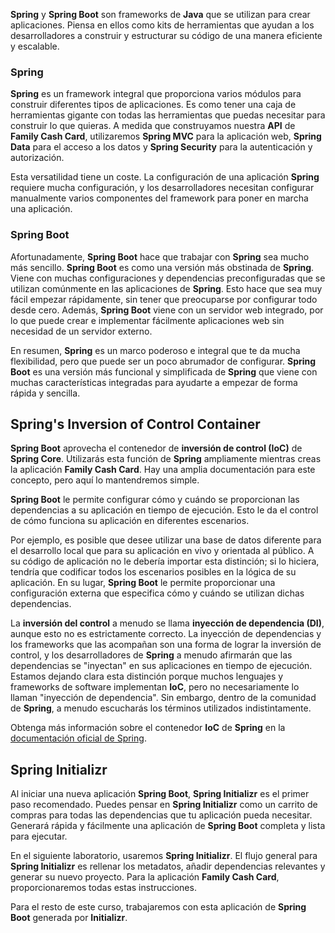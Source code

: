 **Spring** y **Spring Boot** son frameworks de **Java** que se utilizan para crear aplicaciones. Piensa en ellos como kits de herramientas que ayudan a los desarrolladores a construir y estructurar su código de una manera eficiente y escalable.

### Spring

**Spring** es un framework integral que proporciona varios módulos para construir diferentes tipos de aplicaciones. Es como tener una caja de herramientas gigante con todas las herramientas que puedas necesitar para construir lo que quieras. A medida que construyamos nuestra **API** de **Family Cash Card**, utilizaremos **Spring MVC** para la aplicación web, **Spring Data** para el acceso a los datos y **Spring Security** para la autenticación y autorización.

Esta versatilidad tiene un coste. La configuración de una aplicación **Spring** requiere mucha configuración, y los desarrolladores necesitan configurar manualmente varios componentes del framework para poner en marcha una aplicación.

### Spring Boot

Afortunadamente, **Spring Boot** hace que trabajar con **Spring** sea mucho más sencillo. **Spring Boot** es como una versión más obstinada de **Spring**. Viene con muchas configuraciones y dependencias preconfiguradas que se utilizan comúnmente en las aplicaciones de **Spring**. Esto hace que sea muy fácil empezar rápidamente, sin tener que preocuparse por configurar todo desde cero. Además, **Spring Boot** viene con un servidor web integrado, por lo que puede crear e implementar fácilmente aplicaciones web sin necesidad de un servidor externo.

En resumen, **Spring** es un marco poderoso e integral que te da mucha flexibilidad, pero que puede ser un poco abrumador de configurar. **Spring Boot** es una versión más funcional y simplificada de **Spring** que viene con muchas características integradas para ayudarte a empezar de forma rápida y sencilla.

## Spring's Inversion of Control Container

**Spring Boot** aprovecha el contenedor de **inversión de control (IoC)** de **Spring Core**. Utilizarás esta función de **Spring** ampliamente mientras creas la aplicación **Family Cash Card**. Hay una amplia documentación para este concepto, pero aquí lo mantendremos simple.

**Spring Boot** le permite configurar cómo y cuándo se proporcionan las dependencias a su aplicación en tiempo de ejecución. Esto le da el control de cómo funciona su aplicación en diferentes escenarios.

Por ejemplo, es posible que desee utilizar una base de datos diferente para el desarrollo local que para su aplicación en vivo y orientada al público. A su código de aplicación no le debería importar esta distinción; si lo hiciera, tendría que codificar todos los escenarios posibles en la lógica de su aplicación. En su lugar, **Spring Boot** le permite proporcionar una configuración externa que especifica cómo y cuándo se utilizan dichas dependencias.

La **inversión del control** a menudo se llama **inyección de dependencia (DI)**, aunque esto no es estrictamente correcto. La inyección de dependencias y los frameworks que las acompañan son una forma de lograr la inversión de control, y los desarrolladores de **Spring** a menudo afirmarán que las dependencias se "inyectan" en sus aplicaciones en tiempo de ejecución. Estamos dejando clara esta distinción porque muchos lenguajes y frameworks de software implementan **IoC**, pero no necesariamente lo llaman "inyección de dependencia". Sin embargo, dentro de la comunidad de **Spring**, a menudo escucharás los términos utilizados indistintamente.

Obtenga más información sobre el contenedor **IoC** de **Spring** en la [documentación oficial de Spring](https://docs.spring.io/spring-framework/reference/core/beans.html).

## Spring Initializr

Al iniciar una nueva aplicación **Spring Boot**, **Spring Initializr** es el primer paso recomendado. Puedes pensar en **Spring Initializr** como un carrito de compras para todas las dependencias que tu aplicación pueda necesitar. Generará rápida y fácilmente una aplicación de **Spring Boot** completa y lista para ejecutar.

En el siguiente laboratorio, usaremos **Spring Initializr**. El flujo general para **Spring Initializr** es rellenar los metadatos, añadir dependencias relevantes y generar su nuevo proyecto. Para la aplicación **Family Cash Card**, proporcionaremos todas estas instrucciones.

Para el resto de este curso, trabajaremos con esta aplicación de **Spring Boot** generada por **Initializr**.